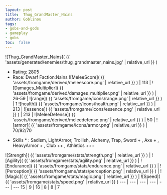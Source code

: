 ```yaml
---
layout: post
title:  Thug_GrandMaster_Nains
author: Goblinou
tags:
- gobs-and-gods
- gameplay
- gobs
toc:  false
---
```


![Thug_GrandMaster_Nains]( {{ 'assets/generated/enemies/thug_grandmaster_nains.jpg' | relative_url }} )
- Rating: 2805
- Race: Dwarf  Faction:Nains
![MeleeScore]( {{ 'assets/fromgame/derived/meleescore.png' | relative_url }} ) | 113 | ![Damages_Multiplier]( {{ 'assets/fromgame/derived/damages_multiplier.png' | relative_url }} ) | 26-59 | ![range]( {{ 'assets/fromgame/icons/range.png' | relative_url }} ) | 1
![health]( {{ 'assets/fromgame/icons/health.png' | relative_url }} ) | 213 | ![essence]( {{ 'assets/fromgame/icons/essence.png' | relative_url }} ) | 213 | ![MeleeDefense]( {{ 'assets/fromgame/derived/meleedefense.png' | relative_url }} ) | 50 | ![armor]( {{ 'assets/fromgame/icons/armor.png' | relative_url }} ) | 70/92/70
* Skills * : Sadism, LightArmor, Trollish, Alchemy, Trap, Sword + , Axe + , HeavyArmor + , Club ++ , Athletics +++ 

![Strength]( {{ 'assets/fromgame/stats/strength.png' | relative_url }} ) | ![Agility]( {{ 'assets/fromgame/stats/agility.png' | relative_url }} ) | ![Endurance]( {{ 'assets/fromgame/stats/endurance.png' | relative_url }} ) | ![Perception]( {{ 'assets/fromgame/stats/perception.png' | relative_url }} ) | ![Magic]( {{ 'assets/fromgame/stats/magic.png' | relative_url }} ) | ![Speed]( {{ 'assets/fromgame/stats/speed.png' | relative_url }} )
--- | --- | --- | --- | --- | ---
15 | 9 | 16 | 8 | 8 | 7
